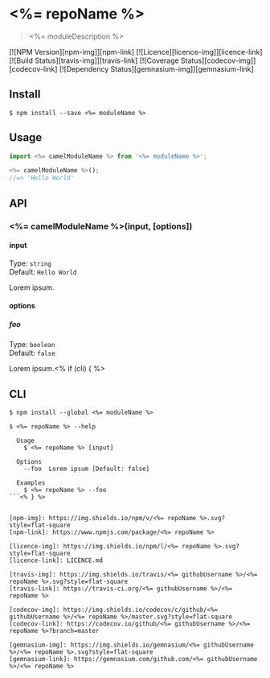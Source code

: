 # <%= repoName %>
> <%= moduleDescription %>

[![NPM Version][npm-img]][npm-link]
[![Licence][licence-img]][licence-link]
[![Build Status][travis-img]][travis-link]
[![Coverage Status][codecov-img]][codecov-link]
[![Dependency Status][gemnasium-img]][gemnasium-link]


## Install

```
$ npm install --save <%= moduleName %>
```


## Usage

```js
import <%= camelModuleName %> from '<%= moduleName %>';

<%= camelModuleName %>();
//=> 'Hello World'
```


## API

### <%= camelModuleName %>(input, [options])

#### input

Type: `string`<br>
Default: `Hello World`

Lorem ipsum.

#### options

##### foo

Type: `boolean`<br>
Default: `false`

Lorem ipsum.<% if (cli) { %>


## CLI

```
$ npm install --global <%= moduleName %>
```

```
$ <%= repoName %> --help

  Usage
    $ <%= repoName %> [input]

  Options
    --foo  Lorem ipsum [Default: false]

  Examples
    $ <%= repoName %> --foo
```<% } %>


[npm-img]: https://img.shields.io/npm/v/<%= repoName %>.svg?style=flat-square
[npm-link]: https://www.npmjs.com/package/<%= repoName %>

[licence-img]: https://img.shields.io/npm/l/<%= repoName %>.svg?style=flat-square
[licence-link]: LICENCE.md

[travis-img]: https://img.shields.io/travis/<%= githubUsername %>/<%= repoName %>.svg?style=flat-square
[travis-link]: https://travis-ci.org/<%= githubUsername %>/<%= repoName %>

[codecov-img]: https://img.shields.io/codecov/c/github/<%= githubUsername %>/<%= repoName %>/master.svg?style=flat-square
[codecov-link]: https://codecov.io/github/<%= githubUsername %>/<%= repoName %>?branch=master

[gemnasium-img]: https://img.shields.io/gemnasium/<%= githubUsername %>/<%= repoName %>.svg?style=flat-square
[gemnasium-link]: https://gemnasium.com/github.com/<%= githubUsername %>/<%= repoName %>
